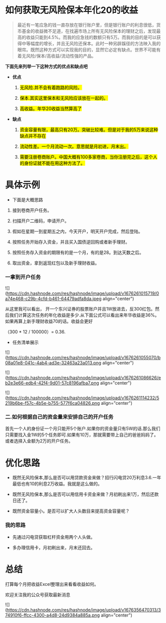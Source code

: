 # 如何获取无风险保本年化20的收益

> 最近有一笔应急的钱一直存放在银行账户里，但是银行账户的利息很低，货币基金的收益微不足道，在找遍市场上所有无风险保本的理财之后，发现最高的收益只能到4.5%。而我的应急钱的数额只有5万。而我的目的是可以获得中等幅度的增长，并且无风险还保本。此时一种另辟蹊径的方法映入我的眼帘。既然这种方式可以实现我的目的，显然它必定有缺点。世界不可能有着无风险/保本/高收益/流动性强的产品。

**下面先来列举一下这种方式的优点和缺点吧**

* **优点**
    
    1. <mark>无风险.并不会有着跑路的风险。</mark>
        
    2. <mark>保本.其实这里保本和无风险应该放在一起的。</mark>
        
    3. <mark>高收益。年华20收益当然算高了</mark>
        
* **缺点**
    
    1. <mark>资金容量有限，最高只有20万。突破比较难。但是对于我的5万来说这种缺点并不存在</mark>
        
    2. <mark>流动性差。一个月流动一次。意思就是月初进，月末出。</mark>
        
    3. <mark>需要注册卷商账户。中国大概有100多家卷商，当你注册完之后，这个人的身份证就不能在用这种方法了。</mark>
        

# 具体示例

* 下面是大概思路
    

1. 接到卷商开户任务。
    
2. 扫描开户二维码，申请开户。
    
3. 假如在星期一到星期五之内，今天开户，明天开户完成，然后登陆。
    
4. 按照任务开始存入资金，并且买入国债逆回购或者新手理财。
    
5. 按照任务存入资金的期限有的是一个月，有的是28。到达天数之后。
    
6. 取出资金，拿到返现红包以及新手理财收益。
    

### 一拿到开户任务

![](https://cdn.hashnode.com/res/hashnode/image/upload/v1676261015719/0a74e468-c29b-4cfd-b461-64479adfa8da.jpeg align="center")

从这里我可以看出， 开一个东兴证券的股票账户并且1W放进去，反300红包。然后我们计算这次任务的年化收益是多少.从下面公式可以看出来年华收益是36%。如果再算上新手理财收益70的话。收益会更好

（300 \* 12 / 100000）= 0.36.

* 任务清单展示
    

![](https://cdn.hashnode.com/res/hashnode/image/upload/v1676261055070/b08a01e8-041c-4ab4-ad3e-32463a23a013.png align="center")

![](https://cdn.hashnode.com/res/hashnode/image/upload/v1676261086626/eb2e3e66-edb4-42f4-9d01-57c8196afba7.png align="center")

![](https://cdn.hashnode.com/res/hashnode/image/upload/v1676261114232/5219b6be-f57c-4b5e-b755-577f6ca04826.png align="center")

### 二.如何根据自己的资金量来安排自己的开户任务

首先一个人的身份证一个月只能开5个账户.如果你的资金量只有5W的话.那么我们只需要找入金1W的5个任务即可.如果有10万，那就需要带上自己的爸爸妈妈了。或者选择入金额为2万的开户任务。

# 优化思路

* 既然无风险保本,那么是否可以用贷款资金来做？招行闪电贷20万利息3.6.一年最低也有10的利息2万收益。我就是这么做的。
    
* 既然无风险保本,那么是否可以用信用卡资金来做？月初刷出来1万，然后还款日还了。
    
* 既然资金容量小。是否可以扩大人头数目来提高资金容量呢？
    

### 我的思路

* 先通过闪电贷获取杠杆资金用两个人头做。
    
* 多办理信用卡，月初刷出来，月末还回去。
    

# 总结

打算每个月把收益Excel整理出来看看收益如何。

欢迎关注我的公众号获取最新消息

![](https://cdn.hashnode.com/res/hashnode/image/upload/v1676356470313/374910f6-ffcc-4300-a4d8-24d9384a885a.png align="center")